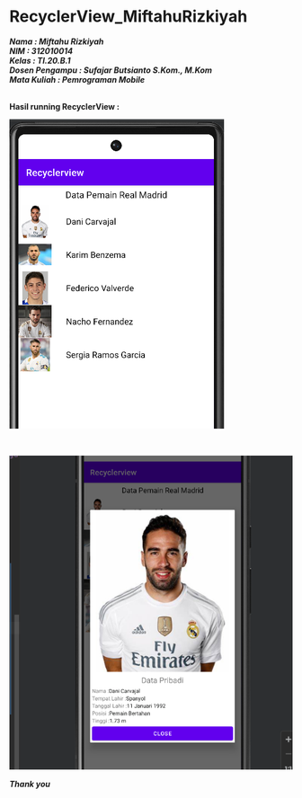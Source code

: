 # RecyclerView_MiftahuRizkiyah


***Nama : Miftahu Rizkiyah*** <br>
***NIM : 312010014*** <br>
***Kelas : TI.20.B.1*** <br>
***Dosen Pengampu : Sufajar Butsianto S.Kom., M.Kom*** <br>
***Mata Kuliah : Pemrograman Mobile*** <br>
<br>

**Hasil running RecyclerView :**

![Hasil_Running](Picture1.png)

<br>

![Hasil_Running](Picture2.png)




***Thank you***

